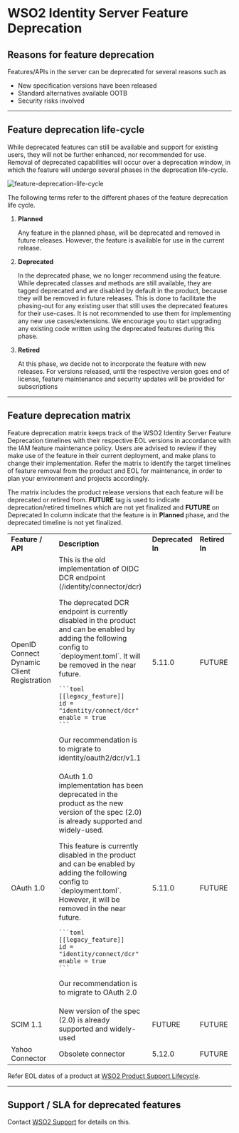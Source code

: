 # WSO2 Identity Server Feature Deprecation

## Reasons for feature deprecation

Features/APIs in the server can be deprecated for several reasons such as

*   New specification versions have been released
*   Standard alternatives available OOTB
*   Security risks involved

---

## Feature deprecation life-cycle

While deprecated features can still be available and support for existing users, they will not be further enhanced, nor recommended for use. Removal of deprecated capabilities will occur over a deprecation window, in which the feature will undergo several phases in the deprecation life-cycle. 

![feature-deprecation-life-cycle]({{base_path}}/assets/img/deploy/migrate/feature-deprecation-life-cycle.png)

The following terms refer to the different phases of the feature deprecation life cycle.

1. **Planned**

    Any feature in the planned phase, will be deprecated and removed in future releases. However, the feature is available for use in the current release.

2. **Deprecated**

    In the deprecated phase, we no longer recommend using the feature. While deprecated classes and methods are still available, they are tagged deprecated and are disabled by default in the product, because they will be removed in future releases. This is done to facilitate the phasing-out for any existing user that still uses the deprecated features for their use-cases. It is not recommended to use them for implementing any new use cases/extensions. We encourage you to start upgrading any existing code written using the deprecated features during this phase.

3. **Retired**

    At this phase, we decide not to incorporate the feature with new releases. For versions released, until the respective version goes end of license, feature maintenance and security updates will be provided for subscriptions

---

## Feature deprecation matrix

Feature deprecation matrix keeps track of the WSO2 Identity Server Feature Deprecation timelines with their respective EOL versions in accordance with the IAM feature maintenance policy. Users are advised to review if they make use of the feature in their current deployment, and make plans to change their implementation. Refer the matrix to identify the target timelines of feature removal from the product and EOL for maintenance, in order to plan your environment and projects accordingly.

The matrix includes the product release versions that each feature will be deprecated or retired from. **FUTURE** tag is used to indicate deprecation/retired timelines which are not yet finalized and **FUTURE** on Deprecated In column indicate that the feature is in **Planned** phase, and the deprecated timeline is not yet finalized.

<table>
  <tr>
   <td><strong>Feature / API</strong>
   </td>
   <td><strong>Description</strong>
   </td>
   <td><strong>Deprecated In</strong>
   </td>
   <td><strong>Retired In</strong>
   </td>
  </tr>
  <tr>
   <td>OpenID Connect Dynamic Client Registration
   </td>
   <td>This is the old implementation of OIDC DCR endpoint (/identity/connector/dcr)
<p>
The deprecated DCR endpoint is currently disabled in the product and can be enabled by adding the following config to `deployment.toml`. It will be removed in the near future.

    ```toml
    [[legacy_feature]]
    id = "identity/connect/dcr"
    enable = true
    ```
<p>
Our recommendation is to migrate to identity/oauth2/dcr/v1.1
   </td>
   <td>5.11.0
   </td>
   <td>FUTURE
   </td>
  </tr>
  <tr>
   <td>OAuth 1.0
   </td>
   <td>
   OAuth 1.0 implementation has been deprecated in the product as the new version of the spec (2.0) is already supported and widely-used.
<p>
This feature is currently disabled in the product and can be enabled by adding the following config to `deployment.toml`. However, it will be removed in the near future.

    ```toml
    [[legacy_feature]]
    id = "identity/connect/dcr"
    enable = true
    ```
<p>
Our recommendation is to migrate to OAuth 2.0
   </td>
   <td>5.11.0
   </td>
   <td>FUTURE
   </td>
  </tr>
  <tr>
   <td>SCIM 1.1
   </td>
   <td>New version of the spec (2.0) is already supported and widely-used
   </td>
   <td>FUTURE
   </td>
   <td>FUTURE
   </td>
  </tr>
  <tr>
   <td>Yahoo Connector
   </td>
   <td>Obsolete connector
   </td>
   <td>5.12.0
   </td>
   <td>FUTURE
   </td>
  </tr>
</table>

Refer EOL dates of a product at [WSO2 Product Support Lifecycle](https://wso2.com/products/support-matrix/).

---

## Support / SLA for deprecated features

Contact [WSO2 Support](https://support.wso2.com/jira/secure/Dashboard.jspa) for details on this.
